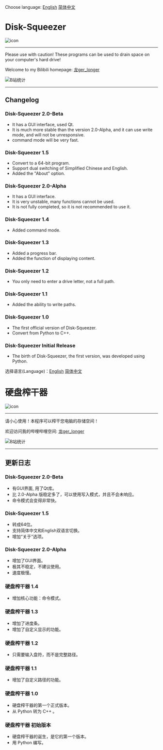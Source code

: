Choose language: [English](https://github.com/longlonger2022/Disk-Squeezer?tab=readme-ov-file#disk-squeezer) [简体中文](https://github.com/longlonger2022/Disk-Squeezer?tab-ov-file#硬盘榨干器)

# Disk-Squeezer
![icon](https://longlonger2022.github.io/img/Disk-Squeezer.256px.ico)

---

Please use with caution! These programs can be used to drain space on your computer's hard drive! 

Welcome to my Bilibili homepage: [龙ger_longer](https://space.bilibili.com/3493110082439389)

![B站统计](https://stats.justsong.cn/api/bilibili/?id=3493110082439389&theme=dark)

---

## Changelog

### Disk-Squeezer 2.0-Beta
- It has a GUI interface, used Qt.
- It is much more stable than the version 2.0-Alpha, and it can use write mode, and will not be unresponsive.
- command mode will be very fast.

### Disk-Squeezer 1.5
- Convert to a 64-bit program.
- Support dual switching of Simplified Chinese and English.
- Added the "About" option.

### Disk-Squeezer 2.0-Alpha
- It has a GUI interface.
- It is very unstable, many functions cannot be used.
- It is not fully completed, so it is not recommended to use it.

### Disk-Squeezer 1.4
- Added command mode.

### Disk-Squeezer 1.3
- Added a progress bar.
- Added the function of displaying content.

### Disk-Squeezer 1.2
- You only need to enter a drive letter, not a full path.

### Disk-Squeezer 1.1
- Added the ability to write paths.

### Disk-Squeezer 1.0
- The first official version of Disk-Squeezer.
- Convert from Python to C++.

### Disk-Squeezer Initial Release
- The birth of Disk-Squeezer, the first version, was developed using Python.


选择语言(Language)：[English](https://github.com/longlonger2022/Disk-Squeezer?tab=readme-ov-file#disk-squeezer) [简体中文](https://github.com/longlonger2022/Disk-Squeezer?tab-ov-file#硬盘榨干器)

# 硬盘榨干器
![icon](https://longlonger2022.github.io/img/Disk-Squeezer.256px.ico)

---

请小心使用！本程序可以榨干您电脑的存储空间！

欢迎访问我的哔哩哔哩空间: [龙ger_longer](https://space.bilibili.com/3493110082439389)

![B站统计](https://stats.justsong.cn/api/bilibili/?id=3493110082439389&theme=dark&lang=zh-CN)

---

## 更新日志

### Disk-Squeezer 2.0-Beta
- 有GUI界面, 用了Qt库。
- 比 2.0-Alpha 版稳定多了，可以使用写入模式，并且不会未响应。
- 命令模式会变得非常快。

### Disk-Squeezer 1.5
- 转成64位。
- 支持简体中文和English双语言切换。
- 增加“关于”选项。

### Disk-Squeezer 2.0-Alpha
- 增加了GUI界面。
- 极其不稳定，不建议使用。
- 速度极慢。

### 硬盘榨干器 1.4
- 增加核心功能：命令模式。

### 硬盘榨干器 1.3
- 增加了进度条。
- 增加了自定义显示的功能。

### 硬盘榨干器 1.2
- 只需要输入盘符，而不是完整路径。

### 硬盘榨干器 1.1
- 增加了自定义路径的功能。

### 硬盘榨干器 1.0
- 硬盘榨干器的第一个正式版本。
- 从 Python 转为 C++ 。

### 硬盘榨干器 初始版本
- 硬盘榨干器的诞生，是它的第一个版本。
- 用 Python 编写。
